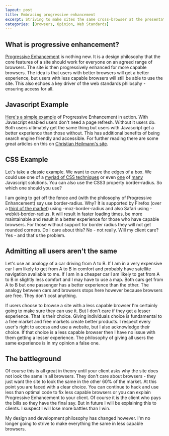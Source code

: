 ```yaml
--- 
layout: post
title: Embracing progressive enhancement
excerpt: Striving to make sites the same cross-browser at the presentation and behaviour layers is a bad philosophy for the web and for the browser market. Instead designers and developers should embrace Progressive Enhancement and accept a lesser experience for less capable browsers.
categories: [Browsers, Opinion, Web Standards]
---
```

## What is progressive enhancement?

[Progressive Enhancement][1] is nothing new. It is a design philosophy that the core features of a site should work for everyone on an agreed range of browsers. The site is then progressively enhanced for more capable browsers. The idea is that users with better browsers will get a better experience, but users with less capable browsers will still be able to use the site. This also echoes a key driver of the web standards philosphy - ensuring access for all.

## Javascript Example

[Here's a simple example][2] of Progressive Enhancement in action. With Javascript enabled users don't need a page refresh. Without it users do. Both users ultimately get the same thing but users with Javascript get a better experience than those without. This has additional benefits of being search engine friendly and accessible. For further reading there are some great articles on this on [Christian Heilmann's site][3]. 

## CSS Example

Let's take a classic example. We want to curve the edges of a box. We could use one of a [myriad of CSS techniques][4] or even [one][5] of [many][6] Javascript solutions. You can also use the CSS3 property border-radius. So which one should you use?

I am going to get off the fence and (with the philosophy of Progressive Enhancement) say use border-radius. Why? It is supported by Firefox (over a [third of the market][7]) using -moz-border-radius and also Safari using -webkit-border-radius. It will result in faster loading times, be more maintainable and result in a better experience for those who have capable browsers. For those without support for border radius they will not get rounded corners. Do I care about this? No - not really. Will my client care? Yes - and that's the problem. 

## Admitting all users aren't the same

Let's use an analogy of a car driving from A to B. If I am in a very expensive car I am likely to get from A to B in comfort and probably have satellite navigation available to me. If I am in a cheaper car I am likely to get from A to B in slightly less comfort and I may have to use a map. Both cars get from A to B but one passenger has a better experience than the other. The analogy between cars and browsers stops here however because browsers are free. They don't cost anything. 

If users choose to browse a site with a less capable browser I'm certainly going to make sure they can use it. But I don't care if they get a lesser experience. That is their choice. Giving individuals choice is fundamental to a free market and free markets create better products. I respect every user's right to access and use a website, but I also acknowledge their choice. If that choice is a less capable browser then I have no issue with them getting a lesser experience. The philosophy of giving all users the same experience is in my opinion a false one.

## The battleground

Of course this is all great in theory until your client asks why the site does not look the same in all browsers. They don't care about browsers - they just want the site to look the same in the other 60% of the market. At this point you are faced with a clear choice. You can continue to hack and use less than optimal code to fix less capable browsers or you can explain Progressive Enhancement to your client. Of course it is the client who pays the bills so they have the final say. But in future I will be explaining this to clients. I suspect I will lose more battles than I win.

My design and development philosophy has changed however. I'm no longer going to strive to make everything the same in less capable browsers.

 [1]: http://en.wikipedia.org/wiki/Progressive_enhancement
 [2]: http://shapeshed.com/examples/altering-content/
 [3]: http://www.onlinetools.org/articles/unobtrusivejavascript/
 [4]: http://www.smileycat.com/miaow/archives/000044.php
 [5]: http://www.curvycorners.net/
 [6]: http://www.html.it/articoli/niftycube/index.html
 [7]: http://www.w3schools.com/browsers/browsers_stats.asp
